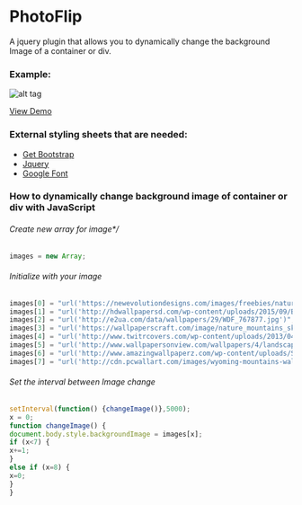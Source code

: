 # PhotoFlip
A jquery plugin that allows you to dynamically change the background Image of a container or div.

### Example:
![alt tag](http://www.kelly.tech/static/img/photoflip.png)

[View Demo](http://Photoflip.Kelly.Tech) 

### External styling sheets that are needed:
- [Get Bootstrap](http://getbootstrap.com/)
- [Jquery](https://jquery.com/)
- [Google Font](https://www.google.com/fonts)

### How to dynamically change background image of container or div with JavaScript

###### Create new array for image*/
```javascript 
images = new Array;
```

###### Initialize with your image
```javascript
images[0] = "url('https://newevolutiondesigns.com/images/freebies/nature-hd-background-10.jpg')";
images[1] = "url('http://hdwallpapersd.com/wp-content/uploads/2015/09/Blue-Nature-Background.jpg')";
images[2] = "url('http://e2ua.com/data/wallpapers/29/WDF_767877.jpg')";
images[3] = "url('https://wallpaperscraft.com/image/nature_mountains_sky_lake_clouds_81150_2048x1152.jpg')";
images[4] = "url('http://www.twitrcovers.com/wp-content/uploads/2013/04/Mountains-Clouds-Landscapes-l.jpg')";
images[5] = "url('http://www.wallpapersonview.com/wallpapers/4/landscape_wonderful_nature_quality_mountain_background_picture-120.jpg')";
images[6] = "url('http://www.amazingwallpaperz.com/wp-content/uploads/Scenic-Mountain-Background-HD-Wallpapers.jpg')";
images[7] = "url('http://cdn.pcwallart.com/images/wyoming-mountains-wallpaper-3.jpg')";
```

###### Set the interval between Image change
```javascript
setInterval(function() {changeImage()},5000);
x = 0;
function changeImage() {
document.body.style.backgroundImage = images[x];
if (x<7) {
x+=1;
}
else if (x=8) {
x=0;
}
}
```
